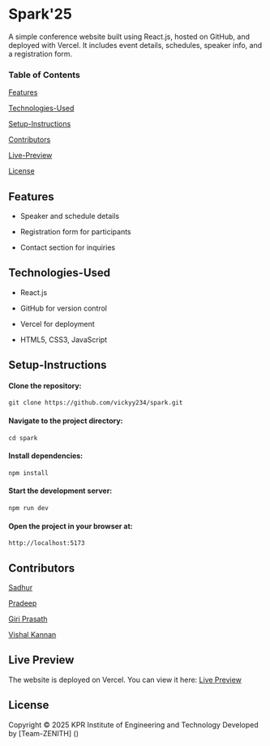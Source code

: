 
# Spark'25

A simple conference website built using React.js, hosted on GitHub, and deployed with Vercel. It includes event details, schedules, speaker info, and a registration form.

### Table of Contents

  [Features](#Features)

  [Technologies-Used](#Technologies-Used)

  [Setup-Instructions](#Setup-Instructions)

  [Contributors](#Contributors)

  [Live-Preview](#Live-Preview)

  [License](#License)


## Features
- Speaker and schedule details
 
- Registration form for participants
 
- Contact section for inquiries



## Technologies-Used
- React.js

- GitHub for version control

- Vercel for deployment

- HTML5, CSS3, JavaScript

## Setup-Instructions
#### Clone the repository:

``git clone https://github.com/vickyy234/spark.git``

#### Navigate to the project directory:

``cd spark``

#### Install dependencies:

``npm install``

#### Start the development server:

``npm run dev``

#### Open the project in your browser at:
``http://localhost:5173``
## Contributors

  [Sadhur](https://github.com/Sadhurnithy)

  [Pradeep](https://github.com/Pradeep5377)

  [Giri Prasath](https://github.com/Giriprasath1726)

  [Vishal Kannan](https://github.com/VISHALKANNAN070)


## Live Preview

The website is deployed on Vercel. You can view it here:
[Live Preview](https://spark-three-orcin.vercel.app/)

## License 

Copyright © 2025 KPR Institute of Engineering and Technology Developed by [Team-ZENITH] ()